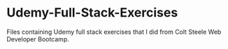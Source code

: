 # Udemy-Full-Stack-Exercises
Files containing Udemy full stack exercises that I did from Colt Steele Web Developer Bootcamp.
